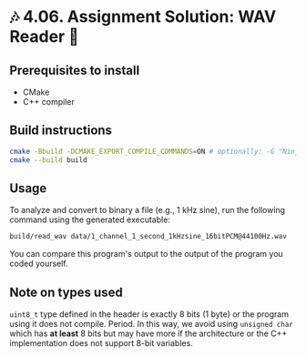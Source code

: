 # 🎶 4.06. Assignment Solution: WAV Reader 🎼

## Prerequisites to install

- CMake
- C++ compiler

## Build instructions

```bash
cmake -Bbuild -DCMAKE_EXPORT_COMPILE_COMMANDS=ON # optionally: -G "Ninja"
cmake --build build
```

## Usage

To analyze and convert to binary a file (e.g., 1 kHz sine), run the following command using the generated executable:

```bash
build/read_wav data/1_channel_1_second_1kHzsine_16bitPCM@44100Hz.wav
```

You can compare this program's output to the output of the program you coded yourself.

## Note on types used

`uint8_t` type defined in the _<cstdint>_ header is exactly 8 bits (1 byte) or the program using it does not compile. Period. In this way, we avoid using `unsigned char` which has **at least** 8 bits but may have more if the architecture or the C++ implementation does not support 8-bit variables.

